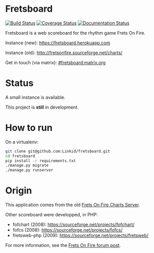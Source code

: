Fretsboard
==========

[![Build Status](https://travis-ci.org/Linkid/fretsboard.svg?branch=master)](https://travis-ci.org/Linkid/fretsboard)
[![Coverage Status](https://coveralls.io/repos/github/Linkid/fretsboard/badge.svg?branch=master)](https://coveralls.io/github/Linkid/fretsboard?branch=master)
[![Documentation Status](https://readthedocs.org/projects/fretsboard/badge/?version=latest)](http://fretsboard.readthedocs.io/en/latest/?badge=latest)

Fretsboard is a web scoreboard for the rhythm game Frets On Fire.

Instance (new): https://fretsboard.herokuapp.com

Instance (old): http://fretsonfire.sourceforge.net/charts/

Get in touch (via matrix): [#fretsboard:matrix.org](https://riot.im/app/#/room/#fretsboard:matrix.org)


Status
======

A small instance is available.

This project is **still** in development.


How to run
==========

On a virtualenv:

```bash
git clone git@github.com:Linkid/fretsboard.git
cd fretsboard
pip install -r requirements.txt
./manage.py migrate
./manage.py runserver
```


Origin
======

This application comes from the old [Frets On Fire Charts Server](https://sourceforge.net/projects/fretsonfire/files/fretsonfire-chartserver/).

Other scoreboard were developped, in PHP:
- fofchart (2008): https://sourceforge.net/projects/fofchart/
- fofcs (2008): https://sourceforge.net/projects/fofcs/
- fretsweb-php (2009): https://sourceforge.net/projects/fretsweb/

For more information, see the [Frets On Fire forum post](https://www.fretsonfire.org/forums/viewtopic.php?f=21&t=60687).
